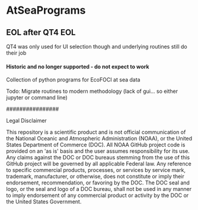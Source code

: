 # AtSeaPrograms

## EOL after QT4 EOL
QT4 was only used for UI selection though and underlying routines still do their job

#### Historic and no longer supported - do not expect to work
Collection of python programs for EcoFOCI at sea data

Todo: Migrate routines to modern methodology (lack of gui... so either jupyter or command line)

################

Legal Disclaimer

This repository is a scientific product and is not official communication of the National Oceanic and Atmospheric Administration (NOAA), or the United States Department of Commerce (DOC). All NOAA GitHub project code is provided on an 'as is' basis and the user assumes responsibility for its use. Any claims against the DOC or DOC bureaus stemming from the use of this GitHub project will be governed by all applicable Federal law. Any reference to specific commercial products, processes, or services by service mark, trademark, manufacturer, or otherwise, does not constitute or imply their endorsement, recommendation, or favoring by the DOC. The DOC seal and logo, or the seal and logo of a DOC bureau, shall not be used in any manner to imply endorsement of any commercial product or activity by the DOC or the United States Government.
